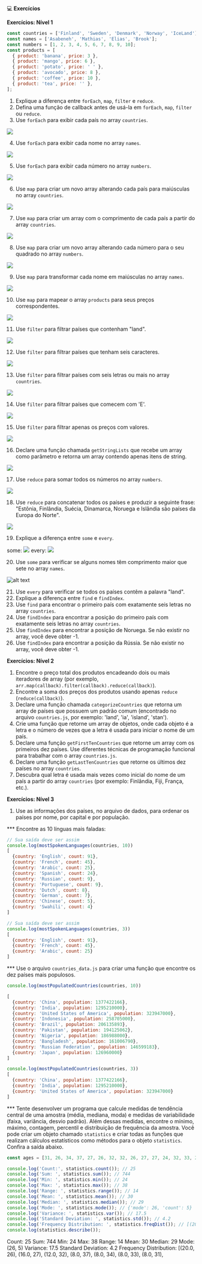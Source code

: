 💻 **Exercícios**

**Exercícios: Nível 1**

```javascript
const countries = ['Finland', 'Sweden', 'Denmark', 'Norway', 'IceLand'];
const names = ['Asabeneh', 'Mathias', 'Elias', 'Brook'];
const numbers = [1, 2, 3, 4, 5, 6, 7, 8, 9, 10];
const products = [
  { product: 'banana', price: 3 },
  { product: 'mango', price: 6 },
  { product: 'potato', price: ' ' },
  { product: 'avocado', price: 8 },
  { product: 'coffee', price: 10 },
  { product: 'tea', price: '' },
];
```

1. Explique a diferença entre `forEach`, `map`, `filter` e `reduce`.
2. Defina uma função de callback antes de usá-la em `forEach`, `map`, `filter` ou `reduce`.
3. Use `forEach` para exibir cada país no array `countries`.

<img src="./assets/img/image.png">

4. Use `forEach` para exibir cada nome no array `names`.

<img src="./assets/img/image2.png">

5. Use `forEach` para exibir cada número no array `numbers`.

<img src="./assets/img/image3.png">

6. Use `map` para criar um novo array alterando cada país para maiúsculas no array `countries`.

<img src="./assets/img/image4.png">

7. Use `map` para criar um array com o comprimento de cada país a partir do array `countries`.
<img src="./assets/img/image5.png">

8. Use `map` para criar um novo array alterando cada número para o seu quadrado no array `numbers`.

<img src="./assets/img/image6.png">

9. Use `map` para transformar cada nome em maiúsculas no array `names`.

<img src="./assets/img/image7.png">

10. Use `map` para mapear o array `products` para seus preços correspondentes.

<img src="./assets/img/image8.png">

11. Use `filter` para filtrar países que contenham "land".

<img src="./assets/img/image9.png">

12. Use `filter` para filtrar países que tenham seis caracteres.

<img src="./assets/img/image10.png">

13. Use `filter` para filtrar países com seis letras ou mais no array `countries`.

<img src="./assets/img/image11.png">

14. Use `filter` para filtrar países que comecem com 'E'.

<img src="./assets/img/image12.png">

15. Use `filter` para filtrar apenas os preços com valores.

<img src="./assets/img/image13.png">

16. Declare uma função chamada `getStringLists` que recebe um array como parâmetro e retorna um array contendo apenas itens de string.

<img src="./assets/img/image14.png">

17. Use `reduce` para somar todos os números no array `numbers`.

<img src="./assets/img/image15-.png">

18. Use `reduce` para concatenar todos os países e produzir a seguinte frase: "Estônia, Finlândia, Suécia, Dinamarca, Noruega e Islândia são países da Europa do Norte".

<img src="./assets/img/image16.png">

19. Explique a diferença entre `some` e `every`.

some:
<img src="./assets/img/imageSome.png">
every:
<img src="./assets/img/imageEvery.png">

20. Use `some` para verificar se alguns nomes têm comprimento maior que sete no array `names`.

![alt text](image.png)

21. Use `every` para verificar se todos os países contêm a palavra "land".
22. Explique a diferença entre `find` e `findIndex`.
23. Use `find` para encontrar o primeiro país com exatamente seis letras no array `countries`.
24. Use `findIndex` para encontrar a posição do primeiro país com exatamente seis letras no array `countries`.
25. Use `findIndex` para encontrar a posição de Noruega. Se não existir no array, você deve obter -1.
26. Use `findIndex` para encontrar a posição da Rússia. Se não existir no array, você deve obter -1.

**Exercícios: Nível 2**

1. Encontre o preço total dos produtos encadeando dois ou mais iteradores de array (por exemplo, `arr.map(callback).filter(callback).reduce(callback)`).
2. Encontre a soma dos preços dos produtos usando apenas `reduce` (`reduce(callback)`).
3. Declare uma função chamada `categorizeCountries` que retorna um array de países que possuem um padrão comum (encontrado no arquivo `countries.js`, por exemplo: 'land', 'ia', 'island', 'stan').
4. Crie uma função que retorne um array de objetos, onde cada objeto é a letra e o número de vezes que a letra é usada para iniciar o nome de um país.
5. Declare uma função `getFirstTenCountries` que retorne um array com os primeiros dez países. Use diferentes técnicas de programação funcional para trabalhar com o array `countries.js`.
6. Declare uma função `getLastTenCountries` que retorne os últimos dez países no array `countries`.
7. Descubra qual letra é usada mais vezes como inicial do nome de um país a partir do array `countries` (por exemplo: Finlândia, Fiji, França, etc.).

**Exercícios: Nível 3**

1. Use as informações dos países, no arquivo de dados, para ordenar os países por nome, por capital e por população.

*** Encontre as 10 línguas mais faladas:

```javascript
// Sua saída deve ser assim
console.log(mostSpokenLanguages(countries, 10))
[
  {country: 'English', count: 91},
  {country: 'French', count: 45},
  {country: 'Arabic', count: 25},
  {country: 'Spanish', count: 24},
  {country: 'Russian', count: 9},
  {country: 'Portuguese', count: 9},
  {country: 'Dutch', count: 8},
  {country: 'German', count: 7},
  {country: 'Chinese', count: 5},
  {country: 'Swahili', count: 4}
]

// Sua saída deve ser assim
console.log(mostSpokenLanguages(countries, 3))
[
  {country: 'English', count: 91},
  {country: 'French', count: 45},
  {country: 'Arabic', count: 25}
]
```

*** Use o arquivo `countries_data.js` para criar uma função que encontre os dez países mais populosos.

```javascript
console.log(mostPopulatedCountries(countries, 10))

[
  {country: 'China', population: 1377422166},
  {country: 'India', population: 1295210000},
  {country: 'United States of America', population: 323947000},
  {country: 'Indonesia', population: 258705000},
  {country: 'Brazil', population: 206135893},
  {country: 'Pakistan', population: 194125062},
  {country: 'Nigeria', population: 186988000},
  {country: 'Bangladesh', population: 161006790},
  {country: 'Russian Federation', population: 146599183},
  {country: 'Japan', population: 126960000}
]

console.log(mostPopulatedCountries(countries, 3))
[
  {country: 'China', population: 1377422166},
  {country: 'India', population: 1295210000},
  {country: 'United States of America', population: 323947000}
]
```

*** Tente desenvolver um programa que calcule medidas de tendência central de uma amostra (média, mediana, moda) e medidas de variabilidade (faixa, variância, desvio padrão). Além dessas medidas, encontre o mínimo, máximo, contagem, percentil e distribuição de frequência da amostra. Você pode criar um objeto chamado `statistics` e criar todas as funções que realizam cálculos estatísticos como métodos para o objeto `statistics`. Confira a saída abaixo.

```javascript
const ages = [31, 26, 34, 37, 27, 26, 32, 32, 26, 27, 27, 24, 32, 33, 27, 25, 26, 38, 37, 31, 34, 24, 33, 29, 26];

console.log('Count:', statistics.count()); // 25
console.log('Sum: ', statistics.sum()); // 744
console.log('Min: ', statistics.min()); // 24
console.log('Max: ', statistics.max()); // 38
console.log('Range: ', statistics.range()); // 14
console.log('Mean: ', statistics.mean()); // 30
console.log('Median: ', statistics.median()); // 29
console.log('Mode: ', statistics.mode()); // {'mode': 26, 'count': 5}
console.log('Variance: ', statistics.var()); // 17.5
console.log('Standard Deviation: ', statistics.std()); // 4.2
console.log('Frequency Distribution: ', statistics.freqDist()); // [(20.0, 26), (16.0, 27), (12.0, 32), (8.0, 37), (8.0, 34), (8.0, 33), (8.0, 31), (8.0, 24), (4.0, 38), (4.0, 29), (4.0, 25)]
console.log(statistics.describe());
```

Count: 25
Sum: 744
Min: 24
Max: 38
Range: 14
Mean: 30
Median: 29
Mode: (26, 5)
Variance: 17.5
Standard Deviation: 4.2
Frequency Distribution: [(20.0, 26), (16.0, 27), (12.0, 32), (8.0, 37), (8.0, 34), (8.0, 33), (8.0, 31),